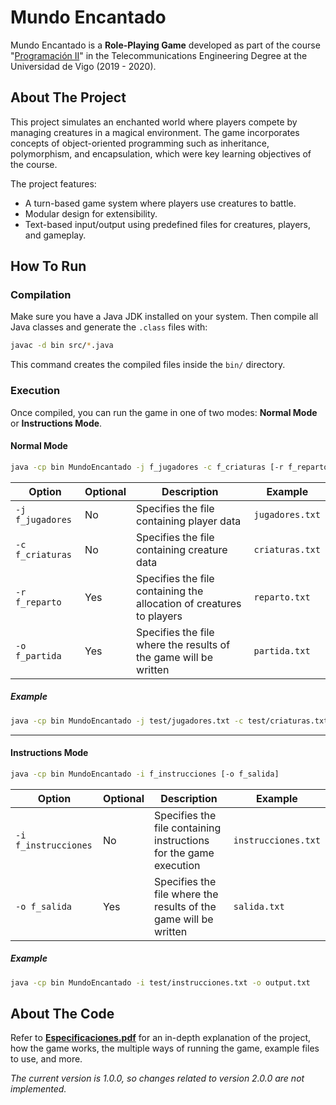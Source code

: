 # Mundo Encantado
Mundo Encantado is a **Role-Playing Game** developed as part of the course "[Programación II](https://secretaria.uvigo.gal/docnet-nuevo/guia_docent/index.php?centre=305&ensenyament=V05G301V01&assignatura=V05G301V01110&any_academic=2019_20)" in the Telecommunications Engineering Degree at the Universidad de Vigo (2019 - 2020).

## About The Project
This project simulates an enchanted world where players compete by managing creatures in a magical environment. The game incorporates concepts of object-oriented programming such as inheritance, polymorphism, and encapsulation, which were key learning objectives of the course.

The project features:
- A turn-based game system where players use creatures to battle.
- Modular design for extensibility.
- Text-based input/output using predefined files for creatures, players, and gameplay.

## How To Run
### Compilation
Make sure you have a Java JDK installed on your system. Then compile all Java classes and generate the `.class` files with:
```bash
javac -d bin src/*.java
```
This command creates the compiled files inside the `bin/` directory.

### Execution
Once compiled, you can run the game in one of two modes: **Normal Mode** or **Instructions Mode**.

#### Normal Mode
```bash
java -cp bin MundoEncantado -j f_jugadores -c f_criaturas [-r f_reparto] [-o f_partida]
```
| Option | Optional | Description | Example |
|--------|----------|-------------|---------|
| `-j f_jugadores` | No | Specifies the file containing player data | `jugadores.txt` |
| `-c f_criaturas` | No | Specifies the file containing creature data | `criaturas.txt` |
| `-r f_reparto` | Yes | Specifies the file containing the allocation of creatures to players  | `reparto.txt` |
| `-o f_partida` | Yes | Specifies the file where the results of the game will be written | `partida.txt` |
##### Example
```bash
java -cp bin MundoEncantado -j test/jugadores.txt -c test/criaturas.txt -r test/reparto.txt -o output.txt
```
---
#### Instructions Mode
```bash
java -cp bin MundoEncantado -i f_instrucciones [-o f_salida]
```
| Option | Optional | Description | Example |
|--------|----------|-------------|---------|
| `-i f_instrucciones` | No | Specifies the file containing instructions for the game execution | `instrucciones.txt` |
| `-o f_salida` | Yes | Specifies the file where the results of the game will be written | `salida.txt` |
##### Example
```bash
java -cp bin MundoEncantado -i test/instrucciones.txt -o output.txt
```

## About The Code
Refer to [**Especificaciones.pdf**](Especificaciones.pdf) for an in-depth explanation of the project, how the game works, the multiple ways of running the game, example files to use, and more.

_The current version is 1.0.0, so changes related to version 2.0.0 are not implemented._